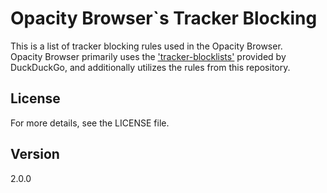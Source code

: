 # Opacity Browser`s Tracker Blocking

This is a list of tracker blocking rules used in the Opacity Browser.  
Opacity Browser primarily uses the ['tracker-blocklists'](https://github.com/duckduckgo/tracker-blocklists) provided by DuckDuckGo, and additionally utilizes the rules from this repository.

## License

For more details, see the LICENSE file.

## Version

2.0.0
